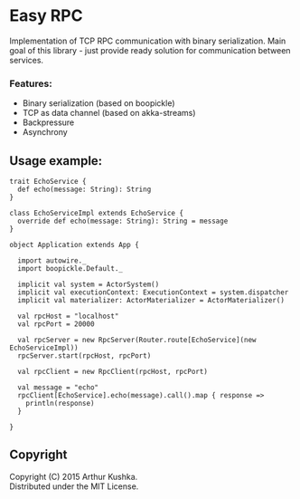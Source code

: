 Easy RPC
=========================

Implementation of TCP RPC communication with binary serialization.
Main goal of this library - just provide ready solution for communication between services.

### Features:
* Binary serialization (based on boopickle)
* TCP as data channel (based on akka-streams)
* Backpressure
* Asynchrony

## Usage example:
```
trait EchoService {
  def echo(message: String): String
}

class EchoServiceImpl extends EchoService {
  override def echo(message: String): String = message
}

object Application extends App {

  import autowire._
  import boopickle.Default._
  
  implicit val system = ActorSystem()
  implicit val executionContext: ExecutionContext = system.dispatcher
  implicit val materializer: ActorMaterializer = ActorMaterializer()

  val rpcHost = "localhost"
  val rpcPort = 20000

  val rpcServer = new RpcServer(Router.route[EchoService](new EchoServiceImpl))
  rpcServer.start(rpcHost, rpcPort)
  
  val rpcClient = new RpcClient(rpcHost, rpcPort)
  
  val message = "echo"
  rpcClient[EchoService].echo(message).call().map { response =>
    println(response)
  }
  
}
```

## Copyright
Copyright (C) 2015 Arthur Kushka.  
Distributed under the MIT License.
